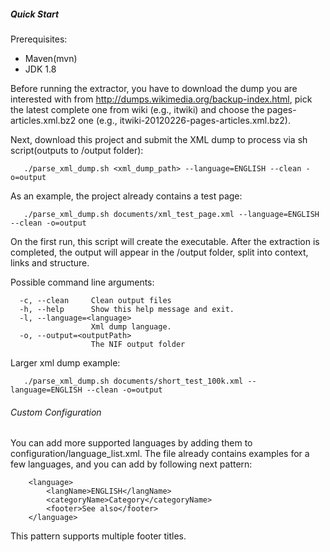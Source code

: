 ##### Quick Start

Prerequisites: 
* Maven(mvn)
* JDK 1.8

Before running the extractor, you have to  download the dump you are interested with from http://dumps.wikimedia.org/backup-index.html, pick the latest complete one from <lang>wiki (e.g., itwiki) and choose the pages-articles.xml.bz2 one (e.g., itwiki-20120226-pages-articles.xml.bz2).

Next, download this project and submit the XML dump to process via sh script(outputs to /output folder):

```
   ./parse_xml_dump.sh <xml_dump_path> --language=ENGLISH --clean -o=output
```

As an example, the project already contains a test page:

```
   ./parse_xml_dump.sh documents/xml_test_page.xml --language=ENGLISH --clean -o=output
```

On the first run, this script will create the executable. After the extraction is completed, the output will appear in the /output folder, split into context, links and structure.

Possible command line arguments:
```
  -c, --clean     Clean output files
  -h, --help      Show this help message and exit.
  -l, --language=<language>
                  Xml dump language.
  -o, --output=<outputPath>
                  The NIF output folder
```

Larger xml dump example:
```
   ./parse_xml_dump.sh documents/short_test_100k.xml --language=ENGLISH --clean -o=output
```

###### Custom Configuration
You can add more supported languages by adding them to configuration/language_list.xml. The file already contains examples for a few languages, and you can add by following next pattern:
```
    <language>
        <langName>ENGLISH</langName>
        <categoryName>Category</categoryName>
        <footer>See also</footer>
    </language>
```

This pattern supports multiple footer titles.